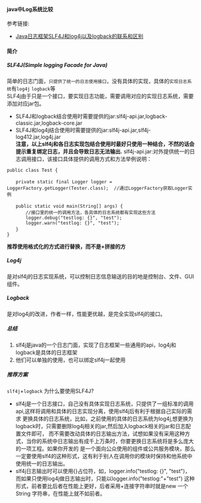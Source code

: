#### java中Log系统比较
参考链接:    
- [Java日志框架SLF4J和log4j以及logback的联系和区别](https://www.cnblogs.com/hanszhao/p/9754419.html) 
#### 简介
##### SLF4J(Simple logging Facade for Java)
简单的日志门面，`只提供了统一的日志使用接口`，没有具体的实现，具体的`实现日志系统`有`log4j` `logback`等      
SLF4j由于只是一个接口，要实现日志功能，需要调用对应的实现日志系统，需要添加对应jar包。  
- SLF4J和logback结合使用时需要提供的jar:slf4j-api.jar,logback-classic.jar,logback-core.jar  
- SLF4J和log4j结合使用时需要提供的jar:slf4j-api.jar,slf4j-log412.jar,log4j.jar  
**注意，以上slf4j和各日志实现包结合使用时最好只使用一种结合，不然的话会提示重复绑定日志，并且会导致日志无法输出.**
slf4j-api.jar:对外提供统一的日志调用接口，该接口具体提供的调用方式和方法举例说明：   
```
public class Test {

　　private static final Logger logger = LoggerFactory.getLogger(Tester.class);  //通过LoggerFactory获取Logger实例
  
　　public static void main(String[] args) {
       //接口里的统一的调用方法，各具体的日志系统都有实现这些方法
       logger.debug("testlog: {}", "test");  
       logger.warn("testlog: {}", "test");
　　}
}
```
**推荐使用格式化的方式进行替换，而不是+拼接的方**
##### Log4j
是对slf4j的日志实现系统，可以控制日志信息输送的目的地是控制台、文件、GUI组件。
##### Logback
是对log4j的改进，作者一样，性能更优越，是完全实现slf4j的接口。
##### 总结
1. slf4j是java的一个日志门面，实现了日志框架一些通用的api，log4j和logback是具体的日志框架  
2. 他们可以单独的使用，也可以绑定slf4j一起使用
##### 推荐方案
`slf4j`+`logback` 为什么要使用SLF4J?   
- slf4j是一个日志接口，自己没有具体实现日志系统，只提供了一组标准的调用api,这样将调用和具体的日志实现分离，使用slf4j后有利于根据自己实际的需求
更换具体的日志系统，比如，之前使用的具体的日志系统为log4j,想更换为logback时，只需要删除log4j相关的jar,然后加入logback相关的jar和日志配置文件即可，
而不需要改动具体的日志输出方法，试想如果没有采用这种方式，当你的系统中日志输出有成千上万条时，你要更换日志系统将是多么庞大的一项工程。如果你开发的
是一个面向公众使用的组件或公共服务模块，那么一定要使用slf4的这种形式，这有利于别人在调用你的模块时保持和他系统中使用统一的日志输出。
- slf4j日志输出时可以使用{}占位符，如，logger.info("testlog: {}", "test")，而如果只使用log4j做日志输出时，只能以logger.info("testlog:"+"test")
这种形式，前者要比后者在性能上更好，后者采用+连接字符串时就是new 一个String 字符串，在性能上就不如前者。





